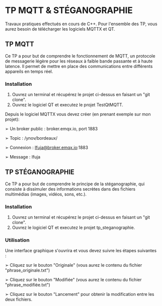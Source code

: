 # TP MQTT & STÉGANOGRAPHIE
Travaux pratiques effectués en cours de C++. Pour l'ensemble des TP, vous aurez besoin de télécharger les logiciels MQTTX et QT.

## TP MQTT
Ce TP a pour but de comprendre le fonctionnement de MQTT, un protocole de messagerie légère pour les réseaux à faible bande passante et à haute latence. Il permet de mettre en place des communications entre différents appareils en temps réel.

### Installation
1. Ouvrez un terminal et récupérez le projet ci-dessus en faisant un "git clone".
2. Ouvrez le logiciel QT et executez le projet TestQtMQTT.

Depuis le logiciel MQTTX vous devez créer (en prenant exemple sur mon projet):

➢ Un broker public : broker.emqx.io, port 1883

➢ Topic : /ynov/bordeaux/

➢ Connexion : Ifuja@broker.emqx.io:1883

➢ Message : Ifuja

## TP STÉGANOGRAPHIE
Ce TP a pour but de comprendre le principe de la stéganographie, qui consiste à dissimuler des informations secrètes dans des fichiers multimédias (images, vidéos, sons, etc.).

### Installation
1. Ouvrez un terminal et récupérez le projet ci-dessus en faisant un "git clone".
2. Ouvrez le logiciel QT et executez le projet tp_steganographie.

### Utilisation
Une interface graphique s'ouvrira et vous devez suivre les étapes suivantes :

➢ Cliquez sur le bouton "Originale" (vous aurez le contenu du fichier "phrase_originale.txt")

➢ Cliquez sur le bouton "Modifiée" (vous aurez le contenu du fichier "phrase_modifiée.txt")

➢ Cliquez sur le bouton "Lancement" pour obtenir la modification entre les deux fichiers.
